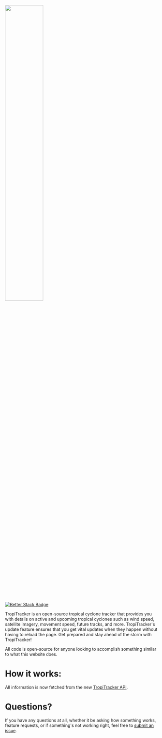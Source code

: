 # <img src="/images/logo.png" style="width: 50%;">
[![Better Stack Badge](https://uptime.betterstack.com/status-badges/v2/monitor/1ff6e.svg)](https://uptime.betterstack.com/?utm_source=status_badge)

TropiTracker is an open-source tropical cyclone tracker that provides you with details on active and upcoming tropical cyclones such as wind speed, satellite imagery, movement speed, future tracks, and more. TropiTracker's update feature ensures that you get vital updates when they happen without having to reload the page. Get prepared and stay ahead of the storm with TropiTracker!

All code is open-source for anyone looking to accomplish something similar to what this website does.

# How it works:
All information is now fetched from the new [TropiTracker API](https://api.tropitracker.com/).

# Questions?
If you have any questions at all, whether it be asking how something works, feature requests, or if something's not working right, feel free to [submit an issue](https://github.com/CGray1234/Hurricane-Tracker/issues/new/choose).
